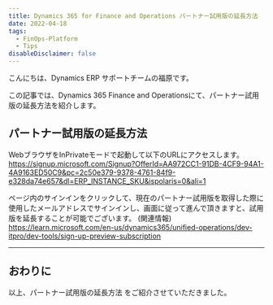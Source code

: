 ```yaml
---
title: Dynamics 365 for Finance and Operations パートナー試用版の延長方法
date: 2022-04-18
tags:
  - FinOps-Platform
  - Tips
disableDisclaimer: false
---
```


こんにちは、Dynamics ERP サポートチームの福原です。

この記事では、Dynamics 365 Finance and Operationsにて、パートナー試用版の延長方法を紹介します。
<!-- more -->

## パートナー試用版の延長方法
WebブラウザをInPrivateモードで起動して以下のURLにアクセスします。
https://signup.microsoft.com/Signup?OfferId=AA972CC1-91DB-4CF9-94A1-4A9163ED50C9&pc=2c50e379-9378-4761-84f9-e328da74e657&dl=ERP_INSTANCE_SKU&ispolaris=0&ali=1


ページ内のサインインをクリックして、現在のパートナー試用版を取得した際に使用したメールアドレスでサインインし、画面に従って進んで頂きますと、試用版を延長することが可能でございます。
(関連情報)
https://learn.microsoft.com/en-us/dynamics365/unified-operations/dev-itpro/dev-tools/sign-up-preview-subscription


---
## おわりに  

以上、パートナー試用版の延長方法 をご紹介させていただきました。
